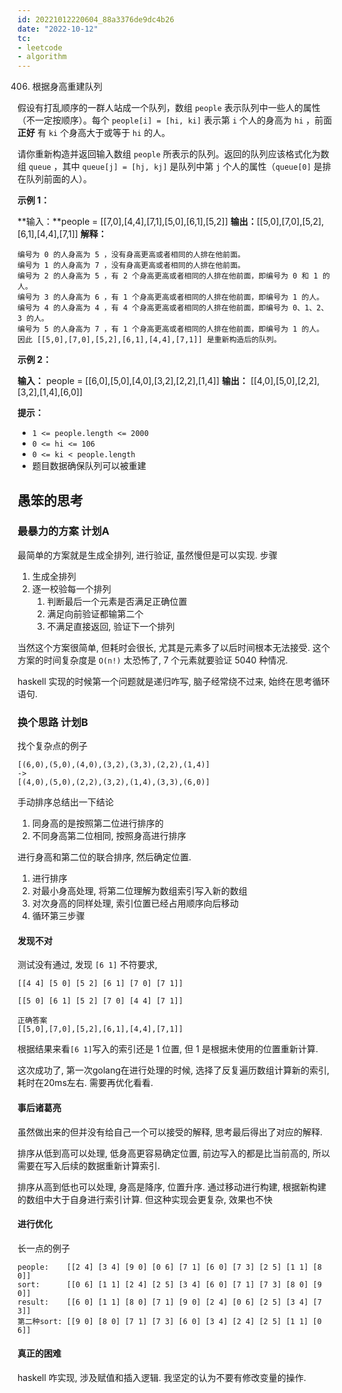```yaml
---
id: 20221012220604_88a3376de9dc4b26
date: "2022-10-12"
tc:
- leetcode
- algorithm
---
```


406. 根据身高重建队列

假设有打乱顺序的一群人站成一个队列，数组 `people` 表示队列中一些人的属性（不一定按顺序）。每个 `people[i] = [hi, ki]` 表示第 `i` 个人的身高为 `hi` ，前面 **正好** 有 `ki`  个身高大于或等于 `hi` 的人。

请你重新构造并返回输入数组 `people` 所表示的队列。返回的队列应该格式化为数组 `queue` ，其中 `queue[j] = [hj, kj]` 是队列中第 `j` 个人的属性（`queue[0]` 是排在队列前面的人）。

**示例 1：**

**输入：**people = \[\[7,0\],\[4,4\],\[7,1\],\[5,0\],\[6,1\],\[5,2\]\]
**输出：**\[\[5,0\],\[7,0\],\[5,2\],\[6,1\],\[4,4\],\[7,1\]\]
**解释：**
```
编号为 0 的人身高为 5 ，没有身高更高或者相同的人排在他前面。
编号为 1 的人身高为 7 ，没有身高更高或者相同的人排在他前面。
编号为 2 的人身高为 5 ，有 2 个身高更高或者相同的人排在他前面，即编号为 0 和 1 的人。
编号为 3 的人身高为 6 ，有 1 个身高更高或者相同的人排在他前面，即编号为 1 的人。
编号为 4 的人身高为 4 ，有 4 个身高更高或者相同的人排在他前面，即编号为 0、1、2、3 的人。
编号为 5 的人身高为 7 ，有 1 个身高更高或者相同的人排在他前面，即编号为 1 的人。
因此 [[5,0],[7,0],[5,2],[6,1],[4,4],[7,1]] 是重新构造后的队列。
```
**示例 2：**

**输入：** people = \[\[6,0\],\[5,0\],\[4,0\],\[3,2\],\[2,2\],\[1,4\]\]
**输出：** \[\[4,0\],\[5,0\],\[2,2\],\[3,2\],\[1,4\],\[6,0\]\]

**提示：**

*   `1 <= people.length <= 2000`
*   `0 <= hi <= 106`
*   `0 <= ki < people.length`
*   题目数据确保队列可以被重建

## 愚笨的思考

### 最暴力的方案 计划A

最简单的方案就是生成全排列, 进行验证, 虽然慢但是可以实现. 步骤

1. 生成全排列
2. 逐一校验每一个排列
    1. 判断最后一个元素是否满足正确位置
    2. 满足向前验证都输第二个
    3. 不满足直接返回, 验证下一个排列

当然这个方案很简单, 但耗时会很长, 尤其是元素多了以后时间根本无法接受. 这个方案的时间复杂度是 `O(n!)` 太恐怖了, 7 个元素就要验证 5040 种情况.

haskell 实现的时候第一个问题就是递归咋写, 脑子经常绕不过来, 始终在思考循环语句.

### 换个思路 计划B

找个复杂点的例子
```
[(6,0),(5,0),(4,0),(3,2),(3,3),(2,2),(1,4)]
->
[(4,0),(5,0),(2,2),(3,2),(1,4),(3,3),(6,0)]
```

手动排序总结出一下结论
1. 同身高的是按照第二位进行排序的
2. 不同身高第二位相同, 按照身高进行排序

进行身高和第二位的联合排序, 然后确定位置.

1. 进行排序
2. 对最小身高处理, 将第二位理解为数组索引写入新的数组
3. 对次身高的同样处理, 索引位置已经占用顺序向后移动
4. 循环第三步骤

#### 发现不对

测试没有通过, 发现 `[6 1]` 不符要求,
```
[[4 4] [5 0] [5 2] [6 1] [7 0] [7 1]]

[[5 0] [6 1] [5 2] [7 0] [4 4] [7 1]]

正确答案
[[5,0],[7,0],[5,2],[6,1],[4,4],[7,1]]
```

根据结果来看`[6 1]`写入的索引还是 1 位置, 但 1 是根据未使用的位置重新计算.

这次成功了, 第一次golang在进行处理的时候, 选择了反复遍历数组计算新的索引, 耗时在20ms左右. 需要再优化看看.

#### 事后诸葛亮

虽然做出来的但并没有给自己一个可以接受的解释, 思考最后得出了对应的解释.

排序从低到高可以处理, 低身高更容易确定位置, 前边写入的都是比当前高的, 所以需要在写入后续的数据重新计算索引.

排序从高到低也可以处理, 身高是降序, 位置升序. 通过移动进行构建, 根据新构建的数组中大于自身进行索引计算. 但这种实现会更复杂, 效果也不快

#### 进行优化

长一点的例子
```
people:    [[2 4] [3 4] [9 0] [0 6] [7 1] [6 0] [7 3] [2 5] [1 1] [8 0]]
sort:      [[0 6] [1 1] [2 4] [2 5] [3 4] [6 0] [7 1] [7 3] [8 0] [9 0]]
result:    [[6 0] [1 1] [8 0] [7 1] [9 0] [2 4] [0 6] [2 5] [3 4] [7 3]]
第二种sort: [[9 0] [8 0] [7 1] [7 3] [6 0] [3 4] [2 4] [2 5] [1 1] [0 6]]
```

#### 真正的困难

haskell 咋实现, 涉及赋值和插入逻辑. 我坚定的认为不要有修改变量的操作.


